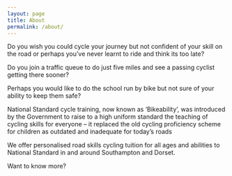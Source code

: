 ```yaml
---
layout: page
title: About
permalink: /about/
---
```


Do you wish you could cycle your journey but not confident of your skill on the road  or perhaps you’ve never learnt to ride and think its too late?

Do you join a traffic queue to do just five miles and see a passing cyclist getting there sooner? 

Perhaps you would like to do the school run by bike but not sure of your ability to keep them safe?

National Standard cycle training, now known as ‘Bikeability’, was introduced by the Government to raise to a high uniform standard the teaching of cycling skills for everyone – it replaced the old cycling proficiency scheme for children as outdated and inadequate for today’s roads

We offer personalised road skills cycling tuition for all ages and abilities to National Standard in and around Southampton and Dorset.

Want to know more?
